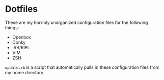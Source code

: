 # Dotfiles

These are my horribly unorganized configuration files for the following things:

 * Openbox
 * Conky
 * IRB/RIPL
 * VIM
 * ZSH

`update.rb` is a script that automatically pulls in these configuration files
from my home directory.
